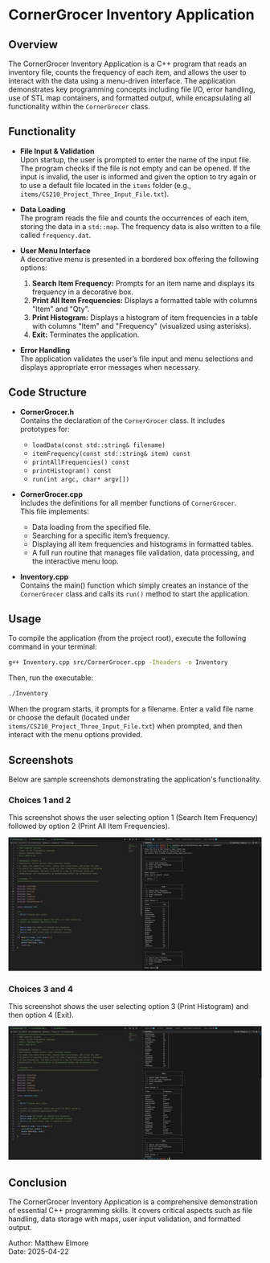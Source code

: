 # CornerGrocer Inventory Application

## Overview

The CornerGrocer Inventory Application is a C++ program that reads an inventory file, counts the frequency of each item, and allows the user to interact with the data using a menu-driven interface. The application demonstrates key programming concepts including file I/O, error handling, use of STL map containers, and formatted output, while encapsulating all functionality within the `CornerGrocer` class.

## Functionality

- **File Input & Validation**  
  Upon startup, the user is prompted to enter the name of the input file. The program checks if the file is not empty and can be opened. If the input is invalid, the user is informed and given the option to try again or to use a default file located in the `items` folder (e.g., `items/CS210_Project_Three_Input_File.txt`).

- **Data Loading**  
  The program reads the file and counts the occurrences of each item, storing the data in a `std::map`. The frequency data is also written to a file called `frequency.dat`.

- **User Menu Interface**  
  A decorative menu is presented in a bordered box offering the following options:
  1. **Search Item Frequency:** Prompts for an item name and displays its frequency in a decorative box.
  2. **Print All Item Frequencies:** Displays a formatted table with columns "Item" and "Qty".
  3. **Print Histogram:** Displays a histogram of item frequencies in a table with columns "Item" and "Frequency" (visualized using asterisks).
  4. **Exit:** Terminates the application.

- **Error Handling**  
  The application validates the user’s file input and menu selections and displays appropriate error messages when necessary.

## Code Structure

- **CornerGrocer.h**  
  Contains the declaration of the `CornerGrocer` class. It includes prototypes for:
  - `loadData(const std::string& filename)`
  - `itemFrequency(const std::string& item) const`
  - `printAllFrequencies() const`
  - `printHistogram() const`
  - `run(int argc, char* argv[])`

- **CornerGrocer.cpp**  
  Includes the definitions for all member functions of `CornerGrocer`.  
  This file implements:
  - Data loading from the specified file.
  - Searching for a specific item’s frequency.
  - Displaying all item frequencies and histograms in formatted tables.
  - A full run routine that manages file validation, data processing, and the interactive menu loop.

- **Inventory.cpp**  
  Contains the main() function which simply creates an instance of the `CornerGrocer` class and calls its `run()` method to start the application.

## Usage

To compile the application (from the project root), execute the following command in your terminal:

```bash
g++ Inventory.cpp src/CornerGrocer.cpp -Iheaders -o Inventory
```

Then, run the executable:

```bash
./Inventory
```

When the program starts, it prompts for a filename. Enter a valid file name or choose the default (located under `items/CS210_Project_Three_Input_File.txt`) when prompted, and then interact with the menu options provided.

## Screenshots

Below are sample screenshots demonstrating the application's functionality. 

### Choices 1 and 2

This screenshot shows the user selecting option 1 (Search Item Frequency) followed by option 2 (Print All Item Frequencies).

![Choices 1 and 2](screenShots/Choices_1_2.png)

### Choices 3 and 4

This screenshot shows the user selecting option 3 (Print Histogram) and then option 4 (Exit).

![Choices 3 and 4](screenShots/Choices_3_4.png)

## Conclusion

The CornerGrocer Inventory Application is a comprehensive demonstration of essential C++ programming skills. It covers critical aspects such as file handling, data storage with maps, user input validation, and formatted output. 

Author: Matthew Elmore  
Date: 2025-04-22